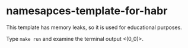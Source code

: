 # namesapces-template-for-habr

This template has memory leaks, so it is used for educational purposes.

Type `make run` and examine the terminal output <(0_0)>.